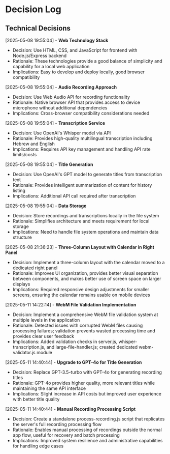 # Decision Log

## Technical Decisions

[2025-05-08 19:55:04] - **Web Technology Stack**
- Decision: Use HTML, CSS, and JavaScript for frontend with Node.js/Express backend
- Rationale: These technologies provide a good balance of simplicity and capability for a local web application
- Implications: Easy to develop and deploy locally, good browser compatibility

[2025-05-08 19:55:04] - **Audio Recording Approach**
- Decision: Use Web Audio API for recording functionality
- Rationale: Native browser API that provides access to device microphone without additional dependencies
- Implications: Cross-browser compatibility considerations needed

[2025-05-08 19:55:04] - **Transcription Service**
- Decision: Use OpenAI's Whisper model via API
- Rationale: Provides high-quality multilingual transcription including Hebrew and English
- Implications: Requires API key management and handling API rate limits/costs

[2025-05-08 19:55:04] - **Title Generation**
- Decision: Use OpenAI's GPT model to generate titles from transcription text
- Rationale: Provides intelligent summarization of content for history listing
- Implications: Additional API call required after transcription

[2025-05-08 19:55:04] - **Data Storage**
- Decision: Store recordings and transcriptions locally in the file system
- Rationale: Simplifies architecture and meets requirement for local storage
- Implications: Need to handle file system operations and maintain data structure

[2025-05-08 21:36:23] - **Three-Column Layout with Calendar in Right Panel**
- Decision: Implement a three-column layout with the calendar moved to a dedicated right panel
- Rationale: Improves UI organization, provides better visual separation between components, and makes better use of screen space on larger displays
- Implications: Required responsive design adjustments for smaller screens, ensuring the calendar remains usable on mobile devices

[2025-05-11 14:22:14] - **WebM File Validation Implementation**
- Decision: Implement a comprehensive WebM file validation system at multiple levels in the application
- Rationale: Detected issues with corrupted WebM files causing processing failures; validation prevents wasted processing time and provides clear user feedback
- Implications: Added validation checks in server.js, whisper-transcription.js, and large-file-handler.js; created dedicated webm-validator.js module

[2025-05-11 14:40:44] - **Upgrade to GPT-4o for Title Generation**
- Decision: Replace GPT-3.5-turbo with GPT-4o for generating recording titles
- Rationale: GPT-4o provides higher quality, more relevant titles while maintaining the same API interface
- Implications: Slight increase in API costs but improved user experience with better title quality

[2025-05-11 14:40:44] - **Manual Recording Processing Script**
- Decision: Create a standalone process-recording.js script that replicates the server's full recording processing flow
- Rationale: Enables manual processing of recordings outside the normal app flow, useful for recovery and batch processing
- Implications: Improved system resilience and administrative capabilities for handling edge cases
